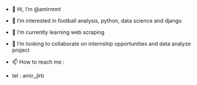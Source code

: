 - 👋 Hi, I’m @amirmmt
- 👀 I’m interested in football analysis, python, data science and django
- 🌱 I’m currently learning web scraping
- 💞️ I’m looking to collaborate on internship opportunities and data analyze project 
- 📫 How to reach me :

- tel : amir_jlrb

<!---
amirmmt/amirmmt is a ✨ special ✨ repository because its `README.md` (this file) appears on your GitHub profile.
You can click the Preview link to take a look at your changes.
--->

